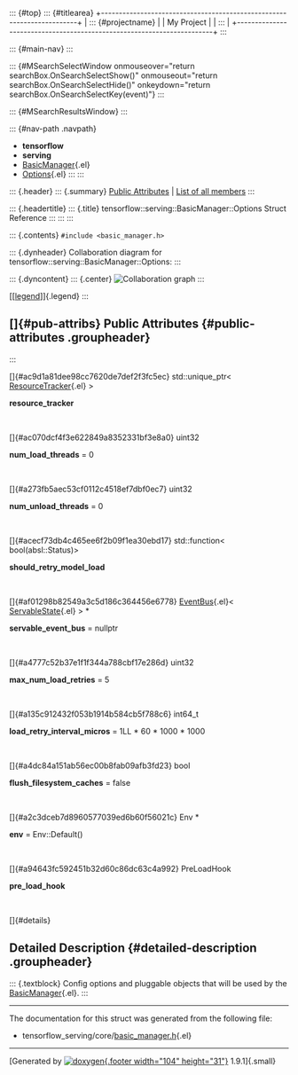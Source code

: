 ::: {#top}
::: {#titlearea}
+-----------------------------------------------------------------------+
| ::: {#projectname}                                                    |
| My Project                                                            |
| :::                                                                   |
+-----------------------------------------------------------------------+
:::

::: {#main-nav}
:::

::: {#MSearchSelectWindow onmouseover="return searchBox.OnSearchSelectShow()" onmouseout="return searchBox.OnSearchSelectHide()" onkeydown="return searchBox.OnSearchSelectKey(event)"}
:::

::: {#MSearchResultsWindow}
:::

::: {#nav-path .navpath}
-   **tensorflow**
-   **serving**
-   [BasicManager](classtensorflow_1_1serving_1_1BasicManager.html){.el}
-   [Options](structtensorflow_1_1serving_1_1BasicManager_1_1Options.html){.el}
:::
:::

::: {.header}
::: {.summary}
[Public Attributes](#pub-attribs) \| [List of all
members](structtensorflow_1_1serving_1_1BasicManager_1_1Options-members.html)
:::

::: {.headertitle}
::: {.title}
tensorflow::serving::BasicManager::Options Struct Reference
:::
:::
:::

::: {.contents}
`#include <basic_manager.h>`

::: {.dynheader}
Collaboration diagram for tensorflow::serving::BasicManager::Options:
:::

::: {.dyncontent}
::: {.center}
![Collaboration
graph](structtensorflow_1_1serving_1_1BasicManager_1_1Options__coll__graph.png)
:::

[\[[legend](graph_legend.html)\]]{.legend}
:::

[]{#pub-attribs} Public Attributes {#public-attributes .groupheader}
----------------------------------
:::

[]{#ac9d1a81dee98cc7620de7def2f3fc5ec} std::unique\_ptr\<
[ResourceTracker](classtensorflow_1_1serving_1_1ResourceTracker.html){.el}
\> 

**resource\_tracker**

 

[]{#ac070dcf4f3e622849a8352331bf3e8a0} uint32 

**num\_load\_threads** = 0

 

[]{#a273fb5aec53cf0112c4518ef7dbf0ec7} uint32 

**num\_unload\_threads** = 0

 

[]{#acecf73db4c465ee6f2b09f1ea30ebd17} std::function\<
bool(absl::Status)\> 

**should\_retry\_model\_load**

 

[]{#af01298b82549a3c5d186c364456e6778}
[EventBus](classtensorflow_1_1serving_1_1EventBus.html){.el}\<
[ServableState](structtensorflow_1_1serving_1_1ServableState.html){.el}
\> \* 

**servable\_event\_bus** = nullptr

 

[]{#a4777c52b37e1f1f344a788cbf17e286d} uint32 

**max\_num\_load\_retries** = 5

 

[]{#a135c912432f053b1914b584cb5f788c6} int64\_t 

**load\_retry\_interval\_micros** = 1LL \* 60 \* 1000 \* 1000

 

[]{#a4dc84a151ab56ec00b8fab09afb3fd23} bool 

**flush\_filesystem\_caches** = false

 

[]{#a2c3dceb7d8960577039ed6b60f56021c} Env \* 

**env** = Env::Default()

 

[]{#a94643fc592451b32d60c86dc63c4a992} PreLoadHook 

**pre\_load\_hook**

 

[]{#details}

Detailed Description {#detailed-description .groupheader}
--------------------

::: {.textblock}
Config options and pluggable objects that will be used by the
[BasicManager](classtensorflow_1_1serving_1_1BasicManager.html){.el}.
:::

------------------------------------------------------------------------

The documentation for this struct was generated from the following file:

-   tensorflow\_serving/core/[basic\_manager.h](basic__manager_8h_source.html){.el}

------------------------------------------------------------------------

[Generated by [![doxygen](doxygen.svg){.footer width="104"
height="31"}](https://www.doxygen.org/index.html) 1.9.1]{.small}
